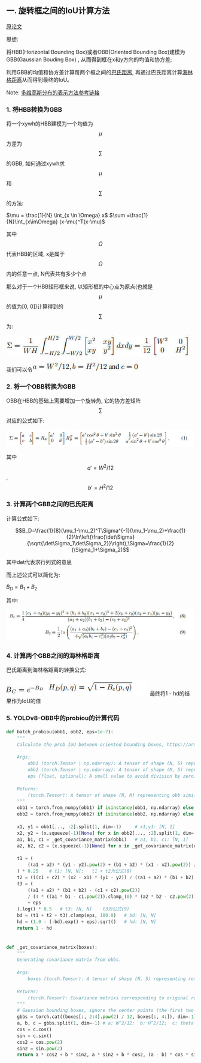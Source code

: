 ## 一. 旋转框之间的IoU计算方法

[原论文](https://arxiv.org/pdf/2106.06072v1.pdf)

思想:

将HBB(Horizontal Bounding Box)或者OBB(Oriented Bounding Box)建模为GBB(Gaussian Bouding Box) , 从而得到框在x和y方向的均值和协方差;

利用GBB的均值和协方差计算每两个框之间的[巴氏距离](https://blog.csdn.net/hy592070616/article/details/122400635?ops_request_misc=%257B%2522request%255Fid%2522%253A%25220259A412-4933-4D44-A22D-2363B013C43C%2522%252C%2522scm%2522%253A%252220140713.130102334.pc%255Fall.%2522%257D&request_id=0259A412-4933-4D44-A22D-2363B013C43C&biz_id=0&utm_medium=distribute.pc_search_result.none-task-blog-2~all~first_rank_ecpm_v1~rank_v31_ecpm-1-122400635-null-null.142^v100^pc_search_result_base4&utm_term=bhattacharyya%20distance&spm=1018.2226.3001.4187), 再通过巴氏距离计算[海林格距离](https://blog.csdn.net/hy592070616/article/details/122400635?ops_request_misc=%257B%2522request%255Fid%2522%253A%25220259A412-4933-4D44-A22D-2363B013C43C%2522%252C%2522scm%2522%253A%252220140713.130102334.pc%255Fall.%2522%257D&request_id=0259A412-4933-4D44-A22D-2363B013C43C&biz_id=0&utm_medium=distribute.pc_search_result.none-task-blog-2~all~first_rank_ecpm_v1~rank_v31_ecpm-1-122400635-null-null.142^v100^pc_search_result_base4&utm_term=bhattacharyya%20distance&spm=1018.2226.3001.4187)从而得到最终的IoU。

Note: [多维高斯分布的表示方法参考链接](https://blog.csdn.net/weixin_38468077/article/details/103508072?ops_request_misc=&request_id=&biz_id=102&utm_term=2d%E9%AB%98%E6%96%AF&utm_medium=distribute.pc_search_result.none-task-blog-2~all~sobaiduweb~default-2-103508072.142^v100^pc_search_result_base4&spm=1018.2226.3001.4187)

### 1. 将HBB转换为GBB

将一个xywh的HBB建模为一个均值为 $$\mu$$ 方差为 $$\sum$$ 的GBB, 如何通过xywh求 $$\mu$$ 和 $$\sum$$ 的方法:

 $\mu = \frac{1}{N} \int_{x \in \Omega} x$
 $\sum =\frac{1}{N}\int_{x\in\Omega} (x-\mu)^T(x-\mu)$

其中 $$\Omega$$ 代表HBB的区域, x是属于 $$\Omega$$ 内的任意一点, N代表共有多少个点

那么对于一个HBB矩形框来说, 以矩形框的中心点为原点(也就是 $$\mu$$ 的值为[0, 0])计算得到的 $$\sum$$ 为:

![](assets/1.jpg)

我们可以令![](assets/2.jpg)

### 2. 将一个OBB转换为GBB

OBB在HBB的基础上需要增加一个旋转角, 它的协方差矩阵  $$\sum$$ 对应的公式如下:

![](assets/3.jpg)

其中 $$a' = {W^2} / {12}$$ , $$b' = {H^2} / {12}$$

### 3. 计算两个GBB之间的巴氏距离

计算公式如下:

$$B_D=\frac{1}{8}(\mu_1-\mu_2)^T\Sigma^{-1}(\mu_1-\mu_2)+\frac{1}{2}\ln\left(\frac{\det\Sigma}{\sqrt{\det\Sigma_1\det\Sigma_2}}\right),\Sigma=\frac{1}{2}(\Sigma_1+\Sigma_2)$$

其中det代表求行列式的意思

而上述公式可以简化为:

$B_D=B_1+B_2$ 

其中:

![](assets/4.jpg)

### 4. 计算两个GBB之间的海林格距离

巴氏距离到海林格距离的转换公式:

![](assets/5.jpg)
![](assets/6.jpg)
最终将1 - hd的结果作为IoU的值

### 5. YOLOv8-OBB中的probiou的计算代码

```python
def batch_probiou(obb1, obb2, eps=1e-7):
    """
    Calculate the prob IoU between oriented bounding boxes, https://arxiv.org/pdf/2106.06072v1.pdf.

    Args:
        obb1 (torch.Tensor | np.ndarray): A tensor of shape (N, 5) representing ground truth obbs, with xywhr format.
        obb2 (torch.Tensor | np.ndarray): A tensor of shape (M, 5) representing predicted obbs, with xywhr format.
        eps (float, optional): A small value to avoid division by zero. Defaults to 1e-7.

    Returns:
        (torch.Tensor): A tensor of shape (N, M) representing obb similarities.
    """
    obb1 = torch.from_numpy(obb1) if isinstance(obb1, np.ndarray) else obb1
    obb2 = torch.from_numpy(obb2) if isinstance(obb2, np.ndarray) else obb2

    x1, y1 = obb1[..., :2].split(1, dim=-1)     # x1,y1: [N, 1]
    x2, y2 = (x.squeeze(-1)[None] for x in obb2[..., :2].split(1, dim=-1))  # x2,y2: [1, N]
    a1, b1, c1 = _get_covariance_matrix(obb1)   # a1, b1, c1: [N, 1]
    a2, b2, c2 = (x.squeeze(-1)[None] for x in _get_covariance_matrix(obb2))    # a2, b2, c2: [1, N]

    t1 = (
        ((a1 + a2) * (y1 - y2).pow(2) + (b1 + b2) * (x1 - x2).pow(2)) / ((a1 + a2) * (b1 + b2) - (c1 + c2).pow(2) + eps)
    ) * 0.25    # t1: [N, N];   t1 + t2为公式(8)
    t2 = (((c1 + c2) * (x2 - x1) * (y1 - y2)) / ((a1 + a2) * (b1 + b2) - (c1 + c2).pow(2) + eps)) * 0.5 # t2: [N, N]    t1 + t2为公式(8)
    t3 = (
        ((a1 + a2) * (b1 + b2) - (c1 + c2).pow(2))
        / (4 * ((a1 * b1 - c1.pow(2)).clamp_(0) * (a2 * b2 - c2.pow(2)).clamp_(0)).sqrt() + eps)
        + eps
    ).log() * 0.5   # t3: [N, N]    t3为公式(9)
    bd = (t1 + t2 + t3).clamp(eps, 100.0)   # bd: [N, N]    
    hd = (1.0 - (-bd).exp() + eps).sqrt()   # hd: [N, N]
    return 1 - hd


def _get_covariance_matrix(boxes):
    """
    Generating covariance matrix from obbs.

    Args:
        boxes (torch.Tensor): A tensor of shape (N, 5) representing rotated bounding boxes, with xywhr format.

    Returns:
        (torch.Tensor): Covariance metrixs corresponding to original rotated bounding boxes.
    """
    # Gaussian bounding boxes, ignore the center points (the first two columns) because they are not needed here.(论文中的公式15)
    gbbs = torch.cat((boxes[:, 2:4].pow(2) / 12, boxes[:, 4:]), dim=-1) # 将OBB转换成GBB(guassion bounding  box):[N, 3]
    a, b, c = gbbs.split(1, dim=-1) # a: W^2/12;  b: H^2/12;  c: theta
    cos = c.cos()
    sin = c.sin()
    cos2 = cos.pow(2)
    sin2 = sin.pow(2)
    return a * cos2 + b * sin2, a * sin2 + b * cos2, (a - b) * cos * sin    # 对应于公式(1)
```

